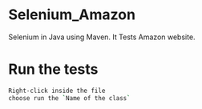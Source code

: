 # Selenium_Amazon
Selenium in Java using Maven. It Tests Amazon website.

# Run the tests
```sh
Right-click inside the file
choose run the `Name of the class`
```
